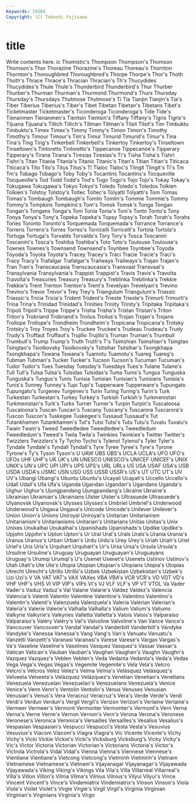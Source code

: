 ```yaml
---
Keywords: 19204 
Copyright: (C) Takeshi Fujisawa
---
```


# title

Write contents here.
ic
Thomistic's Thompson Thompson's Thomson Thomson's Thor Thorazine Thorazine's Thoreau Thoreau's
Thornton Thornton's Thoroughbred Thoroughbred's Thorpe Thorpe's Thor's Thoth Thoth's Thrace
Thrace's Thracian Thracian's Th's Thucydides Thucydides's Thule Thule's Thunderbird Thunderbird's
Thur Thurber Thurber's Thurman Thurman's Thurmond Thurmond's Thurs Thursday Thursday's
Thursdays Thutmose Thutmose's Ti Tia Tianjin Tianjin's Tia's Tiber Tiberius
Tiberius's Tiber's Tibet Tibetan Tibetan's Tibetans Tibet's Ticketmaster Ticketmaster's Ticonderoga
Ticonderoga's Tide Tide's Tienanmen Tienanmen's Tientsin Tientsin's Tiffany Tiffany's Tigris
Tigris's Tijuana Tijuana's Tillich Tillich's Tillman Tillman's Tilsit Tilsit's Tim
Timbuktu Timbuktu's Timex Timex's Timmy Timmy's Timon Timon's Timothy Timothy's
Timour Timour's Tim's Timur Timurid Timurid's Timur's Tina Tina's Ting
Ting's Tinkerbell Tinkerbell's Tinkertoy Tinkertoy's Tinseltown Tinseltown's Tintoretto Tintoretto's Tippecanoe
Tippecanoe's Tipperary Tipperary's Tirana Tirana's Tiresias Tiresias's Ti's Tisha Tisha's
Tishri Tishri's Titan Titania Titania's Titanic Titanic's Titan's Titian Titian's
Titicaca Titicaca's Tito Tito's Titus Titus's Tl Tlaloc Tlaloc's Tlingit
Tlingit's Tl's Tm Tm's Tobago Tobago's Toby Toby's Tocantins Tocantins's
Tocqueville Tocqueville's Tod Todd Todd's Tod's Togo Togo's Tojo Tojo's
Tokay Tokay's Tokugawa Tokugawa's Tokyo Tokyo's Toledo Toledo's Toledos Tolkien
Tolkien's Tolstoy Tolstoy's Toltec Toltec's Tolyatti Tolyatti's Tom Tomas Tomas's
Tombaugh Tombaugh's Tomlin Tomlin's Tommie Tommie's Tommy Tommy's Tompkins Tompkins's
Tom's Tomsk Tomsk's Tonga Tongan Tongan's Tongans Tonga's Toni Tonia
Tonia's Toni's Tonto Tonto's Tony Tonya Tonya's Tony's Topeka Topeka's
Topsy Topsy's Torah Torah's Torahs Tories Toronto Toronto's Torquemada Torquemada's
Torrance Torrance's Torrens Torrens's Torres Torres's Torricelli Torricelli's Tortola Tortola's
Tortuga Tortuga's Torvalds Torvalds's Tory Tory's Tosca Toscanini Toscanini's Tosca's
Toshiba Toshiba's Toto Toto's Toulouse Toulouse's Townes Townes's Townsend Townsend's
Toynbee Toynbee's Toyoda Toyoda's Toyota Toyota's Tracey Tracey's Traci Tracie
Tracie's Traci's Tracy Tracy's Trafalgar Trafalgar's Trailways Trailways's Trajan Trajan's
Tran Tran's Transcaucasia Transcaucasia's Transvaal Transvaal's Transylvania Transylvania's Trappist Trappist's
Travis Travis's Travolta Travolta's Treasuries Treasury Treasury's Treblinka Treblinka's Trekkie
Trekkie's Trent Trenton Trenton's Trent's Trevelyan Trevelyan's Trevino Trevino's Trevor
Trevor's Trey Trey's Triangulum Triangulum's Triassic Triassic's Tricia Tricia's Trident
Trident's Trieste Trieste's Trimurti Trimurti's Trina Trina's Trinidad Trinidad's Trinities
Trinity Trinity's Tripitaka Tripitaka's Tripoli Tripoli's Trippe Trippe's Trisha Trisha's
Tristan Tristan's Triton Triton's Trobriand Trobriand's Troilus Troilus's Trojan Trojan's
Trojans Trollope Trollope's Trondheim Trondheim's Tropicana Tropicana's Trotsky Trotsky's Troy
Troyes Troy's Truckee Truckee's Trudeau Trudeau's Trudy Trudy's Truffaut Truffaut's
Trujillo Trujillo's Truman Truman's Trumbull Trumbull's Trump Trump's Truth Truth's
T's Tsimshian Tsimshian's Tsingtao Tsingtao's Tsiolkovsky Tsiolkovsky's Tsitsihar Tsitsihar's Tsongkhapa
Tsongkhapa's Tswana Tswana's Tuamotu Tuamotu's Tuareg Tuareg's Tubman Tubman's Tucker
Tucker's Tucson Tucson's Tucuman Tucuman's Tudor Tudor's Tues Tuesday Tuesday's
Tuesdays Tues's Tulane Tulane's Tull Tull's Tulsa Tulsa's Tulsidas Tulsidas's
Tums Tums's Tungus Tunguska Tunguska's Tungus's Tunis Tunisia Tunisian Tunisian's
Tunisians Tunisia's Tunis's Tunney Tunney's Tupi Tupi's Tupperware Tupperware's Tupungato
Tupungato's Turgenev Turgenev's Turin Turing Turing's Turin's Turk Turkestan Turkestan's
Turkey Turkey's Turkish Turkish's Turkmenistan Turkmenistan's Turk's Turks Turner Turner's
Turpin Turpin's Tuscaloosa Tuscaloosa's Tuscan Tuscan's Tuscany Tuscany's Tuscarora Tuscarora's
Tuscon Tuscon's Tuskegee Tuskegee's Tussaud Tussaud's Tut Tutankhamen Tutankhamen's Tut's
Tutsi Tutsi's Tutu Tutu's Tuvalu Tuvalu's Twain Twain's Tweed Tweedledee
Tweedledee's Tweedledum Tweedledum's Tweed's Twila Twila's Twinkies Twinkies's Twitter Twitter's
Twizzlers Twizzlers's Ty Tycho Tycho's Tylenol Tylenol's Tyler Tyler's Tyndale
Tyndale's Tyndall Tyndall's Tyre Tyree Tyree's Tyre's Tyrone Tyrone's Ty's
Tyson Tyson's U UAW UBS UBS's UCLA UCLA's UFO UFO's
UFOs UHF UHF's UK UK's UN UNESCO UNESCO's UNICEF UNICEF's
UNIX UNIX's UN's UPC UPI UPI's UPS UPS's URL URLs
US USA USAF USA's USB USDA USDA's USMC USN USO
USS USSR USSR's US's UT UTC UT's UV UV's Ubangi
Ubangi's Ubuntu Ubuntu's Ucayali Ucayali's Uccello Uccello's Udall Udall's Ufa
Ufa's Uganda Ugandan Ugandan's Ugandans Uganda's Uighur Uighur's Ujungpandang Ujungpandang's
Ukraine Ukraine's Ukrainian Ukrainian's Ukrainians Ulster Ulster's Ultrasuede Ultrasuede's Ulyanovsk
Ulyanovsk's Ulysses Ulysses's Umbriel Umbriel's Underwood Underwood's Ungava Ungava's Unicode
Unicode's Unilever Unilever's Union Union's Unions Uniroyal Uniroyal's Unitarian Unitarianism
Unitarianism's Unitarianisms Unitarian's Unitarians Unitas Unitas's Unix Unixes Unukalhai Unukalhai's
Upanishads Upanishads's Updike Updike's Upjohn Upjohn's Upton Upton's Ur Ural
Ural's Urals Urals's Urania Urania's Uranus Uranus's Urban Urban's Urdu
Urdu's Urey Urey's Uriah Uriah's Uriel Uriel's Uris Uris's Urquhart
Urquhart's Ur's Ursa Ursa's Ursula Ursula's Ursuline Ursuline's Uruguay Uruguayan
Uruguayan's Uruguayans Uruguay's Urumqi Urumqi's U's Usenet Usenet's Usenets Ustinov
Ustinov's Utah Utah's Ute Ute's Utopia Utopian Utopian's Utopians Utopia's
Utopias Utrecht Utrecht's Utrillo Utrillo's Uzbek Uzbekistan Uzbekistan's Uzbek's Uzi
Uzi's V VA VAT VAT's VAX VAXes VBA VBA's VCR
VCR's VD VDT VD's VHF VHF's VHS VI VIP VIP's
VIPs VI's VJ VLF VLF's VP VT VTOL Va Vader
Vader's Vaduz Vaduz's Val Valarie Valarie's Valdez Valdez's Valencia Valencia's
Valenti Valentin Valentine Valentine's Valentino Valentino's Valentin's Valenti's Valenzuela Valenzuela's
Valeria Valerian Valerian's Valeria's Valerie Valerie's Valhalla Valhalla's Valium Valium's
Valiums Valkyrie Valkyrie's Valkyries Valletta Valletta's Valois Valois's Valparaiso Valparaiso's
Valéry Valéry's Val's Valvoline Valvoline's Van Vance Vance's Vancouver Vancouver's
Vandal Vandal's Vanderbilt Vanderbilt's Vandyke Vandyke's Vanessa Vanessa's Vang Vang's
Van's Vanuatu Vanuatu's Vanzetti Vanzetti's Varanasi Varanasi's Varese Varese's Vargas
Vargas's Va's Vaseline Vaseline's Vaselines Vasquez Vasquez's Vassar Vassar's Vatican
Vatican's Vauban Vauban's Vaughan Vaughan's Vaughn Vaughn's Vazquez Vazquez's Veblen
Veblen's Veda Vedanta Vedanta's Veda's Vedas Vega Vega's Vegas Vegas's
Vegemite Vegemite's Vela Vela's Velcro Velcro's Velcros Velez Velez's Velma
Velma's Velásquez Velásquez's Velveeta Velveeta's Velázquez Velázquez's Venetian Venetian's Venetians
Venezuela Venezuelan Venezuelan's Venezuelans Venezuela's Venice Venice's Venn Venn's Ventolin
Ventolin's Venus Venuses Venusian Venusian's Venus's Vera Veracruz Veracruz's Vera's
Verde Verde's Verdi Verdi's Verdun Verdun's Vergil Vergil's Verizon Verizon's
Verlaine Verlaine's Vermeer Vermeer's Vermont Vermonter Vermonter's Vermont's Vern Verna
Verna's Verne Verne's Vernon Vernon's Vern's Verona Verona's Veronese Veronese's
Veronica Veronica's Versailles Versailles's Vesalius Vesalius's Vespasian Vespasian's Vespucci Vespucci's
Vesta Vesta's Vesuvius Vesuvius's Viacom Viacom's Viagra Viagra's Vic Vicente
Vicente's Vichy Vichy's Vicki Vickie Vickie's Vicki's Vicksburg Vicksburg's Vicky
Vicky's Vic's Victor Victoria Victorian Victorian's Victorians Victoria's Victor's Victrola
Victrola's Vidal Vidal's Vienna Vienna's Viennese Viennese's Vientiane Vientiane's Vietcong
Vietcong's Vietminh Vietminh's Vietnam Vietnamese Vietnamese's Vietnam's Vijayanagar Vijayanagar's Vijayawada
Vijayawada's Viking Viking's Vikings Vila Vila's Villa Villarreal Villarreal's Villa's
Villon Villon's Vilma Vilma's Vilnius Vilnius's Vilyui Vilyui's Vince Vincent
Vincent's Vince's Vindemiatrix Vindemiatrix's Vinson Vinson's Viola Viola's Violet Violet's
Virgie Virgie's Virgil Virgil's Virginia Virginian Virginian's Virginians Virginia's Virgo
